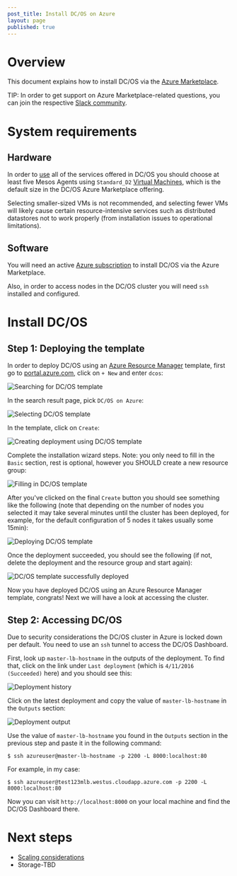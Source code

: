 ```yaml
---
post_title: Install DC/OS on Azure
layout: page
published: true
---
```


# Overview

This document explains how to install DC/OS via the [Azure Marketplace](https://azure.microsoft.com/en-us/marketplace/).

TIP: In order to get support on Azure Marketplace-related questions, you can join the respective [Slack community](http://join.marketplace.azure.com).

# System requirements

## Hardware

In order to [use](/usage/) all of the services offered in DC/OS you should choose at least five Mesos Agents using `Standard_D2` [Virtual Machines](https://azure.microsoft.com/en-us/pricing/details/virtual-machines/), which is the default size in the DC/OS Azure Marketplace offering.

Selecting smaller-sized VMs is not recommended, and selecting fewer VMs will likely cause certain resource-intensive services such as distributed datastores not to work properly (from installation issues to operational limitations).

## Software

You will need an active [Azure subscription](https://azure.microsoft.com/en-us/pricing/purchase-options/) to install DC/OS via the Azure Marketplace.

Also, in order to access nodes in the DC/OS cluster you will need `ssh` installed and configured.

# Install DC/OS

## Step 1: Deploying the template

In order to deploy DC/OS using an [Azure Resource Manager](https://azure.microsoft.com/en-us/documentation/articles/resource-group-overview/) template, first go to [portal.azure.com](https://portal.azure.com/), click on `+ New` and enter `dcos`:

![Searching for DC/OS template](img/dcos-azure-marketplace-step1a.png)

In the search result page, pick `DC/OS on Azure`:

![Selecting DC/OS template](img/dcos-azure-marketplace-step1b.png)

In the template, click on `Create`:

![Creating deployment using DC/OS template](img/dcos-azure-marketplace-step1c.png)

Complete the installation wizard steps. Note: you only need to fill in the `Basic` section, rest is optional, however you SHOULD create a new resource group:

![Filling in DC/OS template](img/dcos-azure-marketplace-step1d.png)

After you've clicked on the final `Create` button you should see something like the following (note that depending on the number of nodes you selected it may take several minutes until the cluster has been deployed, for example, for the default configuration of 5 nodes it takes usually some 15min):

![Deploying DC/OS template](img/dcos-azure-marketplace-step1e.png)

Once the deployment succeeded, you should see the following (if not, delete the deployment and the resource group and start again):

![DC/OS template successfully deployed](img/dcos-azure-marketplace-step1f.png)

Now you have deployed DC/OS using an Azure Resource Manager template, congrats! Next we will have a look at accessing the cluster.

## Step 2: Accessing DC/OS

Due to security considerations the DC/OS cluster in Azure is locked down per default. You need to use an `ssh` tunnel to access the DC/OS Dashboard.

First, look up `master-lb-hostname` in the outputs of the deployment. To find that, click on the link under `Last deployment` (which is `4/11/2016 (Succeeded)` here) and you should see this:

![Deployment history](img/dcos-azure-marketplace-step2a.png)

Click on the latest deployment and copy the value of `master-lb-hostname` in the `Outputs` section:

![Deployment output](img/dcos-azure-marketplace-step2b.png)

Use the value of `master-lb-hostname` you found in the `Outputs` section in the previous step and paste it in the following command:

    $ ssh azureuser@master-lb-hostname -p 2200 -L 8000:localhost:80

For example, in my case:

    $ ssh azureuser@test123mlb.westus.cloudapp.azure.com -p 2200 -L 8000:localhost:80

Now you can visit `http://localhost:8000` on your local machine and find the DC/OS Dashboard there.

# Next steps

- [Scaling considerations](https://azure.microsoft.com/en-us/documentation/articles/best-practices-auto-scaling/)
- Storage-TBD